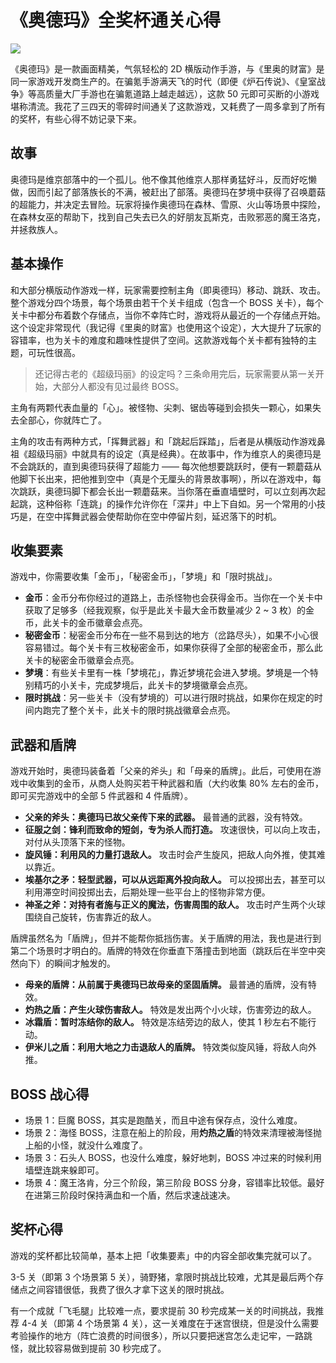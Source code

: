 # 《奥德玛》全奖杯通关心得

![](http://xieguanglei.oss-cn-hangzhou.aliyuncs.com/blog-post/2019-5-23/CC.jpg)

《奥德玛》是一款画面精美，气氛轻松的 2D 横版动作手游，与《里奥的财富》是同一家游戏开发商生产的。在骗氪手游满天飞的时代（即便《炉石传说》、《皇室战争》等高质量大厂手游也在骗氪道路上越走越远），这款 50 元即可买断的小游戏堪称清流。我花了三四天的零碎时间通关了这款游戏，又耗费了一周多拿到了所有的奖杯，有些心得不妨记录下来。

## 故事

奥德玛是维京部落中的一个孤儿。他不像其他维京人那样勇猛好斗，反而好吃懒做，因而引起了部落族长的不满，被赶出了部落。奥德玛在梦境中获得了召唤蘑菇的超能力，并决定去冒险。玩家将操作奥德玛在森林、雪原、火山等场景中探险，在森林女巫的帮助下，找到自己失去已久的好朋友瓦斯克，击败邪恶的魔王洛克，并拯救族人。

## 基本操作

和大部分横版动作游戏一样，玩家需要控制主角（即奥德玛）移动、跳跃、攻击。整个游戏分四个场景，每个场景由若干个关卡组成（包含一个 BOSS 关卡），每个关卡中都分布着数个存储点，当你不幸阵亡时，游戏将从最近的一个存储点开始。这个设定非常现代（我记得《里奥的财富》也使用这个设定），大大提升了玩家的容错率，也为关卡的难度和趣味性提供了空间。这款游戏每个关卡都有独特的主题，可玩性很高。

> 还记得古老的《超级玛丽》的设定吗？三条命用完后，玩家需要从第一关开始，大部分人都没有见过最终 BOSS。

主角有两颗代表血量的「心」。被怪物、尖刺、锯齿等碰到会损失一颗心，如果失去全部心，你就阵亡了。

主角的攻击有两种方式，「挥舞武器」和「跳起后踩踏」，后者是从横版动作游戏鼻祖《超级玛丽》中就具有的设定（真是经典）。在故事中，作为维京人的奥德玛是不会跳跃的，直到奥德玛获得了超能力 —— 每次他想要跳跃时，便有一颗蘑菇从他脚下长出来，把他推到空中（真是个无厘头的背景故事啊），所以在游戏中，每次跳跃，奥德玛脚下都会长出一颗蘑菇来。当你落在垂直墙壁时，可以立刻再次起起跳，这种俗称「连跳」的操作允许你在「深井」中上下自如。另一个常用的小技巧是，在空中挥舞武器会使帮助你在空中停留片刻，延迟落下的时机。

## 收集要素

游戏中，你需要收集「金币」，「秘密金币」，「梦境」和「限时挑战」。

* **金币**：金币分布你经过的道路上，击杀怪物也会获得金币。当你在一个关卡中获取了足够多（经我观察，似乎是此关卡最大金币数量减少 2 ~ 3 枚）的金币，此关卡的金币徽章会点亮。
* **秘密金币**：秘密金币分布在一些不易到达的地方（岔路尽头），如果不小心很容易错过。每个关卡有三枚秘密金币，如果你获得了全部的秘密金币，那么此关卡的秘密金币徽章会点亮。
* **梦境**：有些关卡里有一株「梦境花」，靠近梦境花会进入梦境。梦境是一个特别精巧的小关卡，完成梦境后，此关卡的梦境徽章会点亮。
* **限时挑战**：另一些关卡（没有梦境的）可以进行限时挑战，如果你在规定的时间内跑完了整个关卡，此关卡的限时挑战徽章会点亮。

## 武器和盾牌

游戏开始时，奥德玛装备着「父亲的斧头」和「母亲的盾牌」。此后，可使用在游戏中收集到的金币，从商人处购买若干种武器和盾（大约收集 80% 左右的金币，即可买完游戏中的全部 5 件武器和 4 件盾牌）。

* **父亲的斧头：奥德玛已故父亲传下来的武器。** 最普通的武器，没有特效。
* **征服之剑：锋利而致命的短剑，专为杀人而打造。** 攻速很快，可以向上攻击，对付从头顶落下来的怪物。
* **旋风锤：利用风的力量打退敌人。** 攻击时会产生旋风，把敌人向外推，使其难以靠近。
* **埃基尔之矛：轻型武器，可以从远距离外投向敌人。** 可以投掷出去，甚至可以利用滞空时间投掷出去，后期处理一些平台上的怪物非常方便。
* **神圣之斧：对持有者施与正义的魔法，伤害周围的敌人。** 攻击时产生两个火球围绕自己旋转，伤害靠近的敌人。

盾牌虽然名为「盾牌」，但并不能帮你抵挡伤害。关于盾牌的用法，我也是进行到第二个场景时才明白的。盾牌的特效在你垂直下落撞击到地面（跳跃后在半空中突然向下）的瞬间才触发的。

* **母亲的盾牌：从前属于奥德玛已故母亲的坚固盾牌。** 最普通的盾牌，没有特效。
* **灼热之盾：产生火球伤害敌人。** 特效是发出两个小火球，伤害旁边的敌人。
* **冰霜盾：暂时冻结你的敌人。** 特效是冻结旁边的敌人，使其 1 秒左右不能行动。
* **伊米儿之盾：利用大地之力击退敌人的盾牌。** 特效类似旋风锤，将敌人向外推。

## BOSS 战心得

* 场景 1：巨魔 BOSS，其实是跑酷关，而且中途有保存点，没什么难度。
* 场景 2：海怪 BOSS，注意在船上的阶段，用**灼热之盾**的特效来清理被海怪抛上船的小怪，就没什么难度了。
* 场景 3：石头人 BOSS，也没什么难度，躲好地刺，BOSS 冲过来的时候利用墙壁连跳来躲即可。
* 场景 4：魔王洛肯，分三个阶段，第三阶段 BOSS 分身，容错率比较低。最好在进第三阶段时保持满血和一个盾，然后求速战速决。

## 奖杯心得

游戏的奖杯都比较简单，基本上把「收集要素」中的内容全部收集完就可以了。

3-5 关（即第 3 个场景第 5 关），骑野猪，拿限时挑战比较难，尤其是最后两个存储点之间容错很低，我费了很久才拿下这关的限时挑战。

有一个成就「飞毛腿」比较难一点，要求提前 30 秒完成某一关的时间挑战，我推荐 4-4 关（即第 4 个场景第 4 关），这一关难度在于迷宫很绕，但是没什么需要考验操作的地方（阵亡浪费的时间很多），所以只要把迷宫怎么走记牢，一路跳怪，就比较容易做到提前 30 秒完成了。
